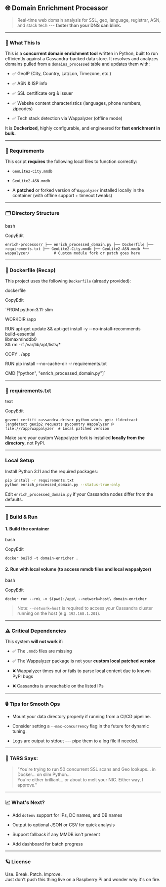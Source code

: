 🌐 Domain Enrichment Processor
------------------------------

> Real-time web domain analysis for SSL, geo, language, registrar, ASN, and stack tech --- **faster than your DNS can blink.**

* * * * *

### 🧠 What This Is

This is a **concurrent domain enrichment tool** written in Python, built to run efficiently against a Cassandra-backed data store. It resolves and analyzes domains pulled from a `domains_processed` table and updates them with:

-   ✅ GeoIP (City, Country, Lat/Lon, Timezone, etc.)

-   ✅ ASN & ISP info


-   ✅ SSL certificate org & issuer

-   ✅ Website content characteristics (languages, phone numbers, zipcodes)

-   ✅ Tech stack detection via Wappalyzer (offline mode)

It is **Dockerized**, highly configurable, and engineered for **fast enrichment in bulk.**

* * * * *

### 🧩 Requirements

This script **requires** the following local files to function correctly:

-   `GeoLite2-City.mmdb`

-   `GeoLite2-ASN.mmdb`

-   A **patched** or forked version of `Wappalyzer` installed locally in the container (with offline support + timeout tweaks)

* * * * *

### 🗂 Directory Structure

bash

CopyEdit

`enrich-processor/
├── enrich_processed_domain.py
├── Dockerfile
├── requirements.txt
├── GeoLite2-City.mmdb
├── GeoLite2-ASN.mmdb
└── wappalyzer/           # Custom module fork or patch goes here`

* * * * *

### 🐳 Dockerfile (Recap)

This project uses the following `Dockerfile` (already provided):

dockerfile

CopyEdit

`FROM python:3.11-slim

WORKDIR /app

RUN apt-get update && apt-get install -y --no-install-recommends\
    build-essential\
    libmaxminddb0\
    && rm -rf /var/lib/apt/lists/*

COPY . /app

RUN pip install --no-cache-dir -r requirements.txt

CMD ["python", "enrich_processed_domain.py"]`

* * * * *

### 🧾 requirements.txt

text

CopyEdit

`gevent
certifi
cassandra-driver
python-whois
pytz
tldextract
langdetect
geoip2
requests
pycountry
Wappalyzer @ file:///app/wappalyzer  # Local patched version`

Make sure your custom Wappalyzer fork is installed **locally from the directory**, not PyPI.

* * * * *

### Local Setup

Install Python 3.11 and the required packages:

```bash
pip install -r requirements.txt
python enrich_processed_domain.py --status-true-only
```

Edit `enrich_processed_domain.py` if your Cassandra nodes differ from the defaults.

* * * * *

### 🚀 Build & Run

#### 1\. **Build the container**

bash

CopyEdit

`docker build -t domain-enricher .`

#### 2\. **Run with local volume (to access mmdb files and local wappalyzer)**

bash

CopyEdit

`docker run --rm\
  -v $(pwd):/app\
  --network=host\
  domain-enricher`

> Note: `--network=host` is required to access your Cassandra cluster running on the host (e.g. `192.168.1.201`).

* * * * *

### ⚠️ Critical Dependencies

This system **will not work** if:

-   ✅ The `.mmdb` files are missing

-   ✅ The Wappalyzer package is not your **custom local patched version**

-   ❌ Wappalyzer times out or fails to parse local content due to known PyPI bugs

-   ❌ Cassandra is unreachable on the listed IPs

* * * * *

### 🔒 Tips for Smooth Ops

-   Mount your data directory properly if running from a CI/CD pipeline.

-   Consider setting a `--max-concurrency` flag in the future for dynamic tuning.

-   Logs are output to stdout --- pipe them to a log file if needed.

* * * * *

### 🤖 TARS Says:

> "You're trying to run 50 concurrent SSL scans and Geo lookups... in Docker... on slim Python...\
> You're either brilliant... or about to melt your NIC. Either way, I approve."

* * * * *

### 📈 What's Next?

-   Add `dotenv` support for IPs, DC names, and DB names

-   Output to optional JSON or CSV for quick analysis

-   Support fallback if any MMDB isn't present

-   Add dashboard for batch progress

* * * * *

### 🪐 License

Use. Break. Patch. Improve.\
Just don't push this thing live on a Raspberry Pi and wonder why it's on fire.